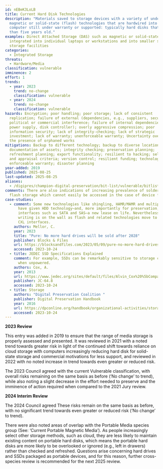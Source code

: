 ```yaml
---
id: nEBeK3LoLB
title: Current Hard Disk Technologies
description: "Materials saved to storage devices with a variety of underlying
  magnetic or solid-state (flash) technologies that are hardwired into a
  computer still under warranty or supported: typically hard disks that are less
  than five years old."
examples: Direct Attached Storage (DAS) such as magnetic or solid-state drives
  integrated into individual laptops or workstations and into smaller scale
  storage facilities
categories:
  - Integrated Storage
threats:
  - Hardware/Media
classification: vulnerable
imminence: 2
effort: 1
trends:
  - year: 2023
    trend: no-change
    classification: vulnerable
  - year: 2024
    trend: no-change
    classification: vulnerable
hazards: Encryption; poor handling; poor storage; lack of consistent
  replication; failure of external (dependencies, e.g., suppliers, security);
  political or commercial interference; failure of internal dependencies (e.g.,
  power supply, disk controller); overly aggressive compression; poor
  information security; lack of integrity-checking; lack of strategic
  investment; lack of warranty; unenforceable warranty; Uncertainty over IPR or
  the presence of orphaned works
mitigations: Backup to different technology; backup to diverse locations;
  documentation of assets; integrity checking; preservation planning;
  refreshment planning; export functionality; resilient to hacking; selection
  and appraisal criteria; version control; resilient funding; technology watch;
  enforceable warranty; disaster planning
year-added: 2019
published: 2025-08-25
last-updated: 2025-08-25
aliases:
  - /digipres/champion-digital-preservation/bit-list/vulnerable/bitlist-current-hard-disk-technologies
comments: There are also indications of increasing prevalence of soldered-in
  flash storage which cannot easily be accessed in the case of device failure.
case-studies:
  - comment: Some new technologies like shingling, HAMR/MAMR and multiple actuators
      have given HDD technology–and, more importantly for preservation,
      interfaces such as SATA and SAS–a new lease on life. Nevertheless, the
      writing is on the wall as flash and related technologies move to NVME and
      CXL interfaces.
    authors: Mellor, C.
    year: 2023
    title: "Pure: No more hard drives will be sold after 2028"
    publisher: Blocks & Files
    url: https://blocksandfiles.com/2023/05/09/pure-no-more-hard-drives-2028/
    accessed: 2023-10-24
  - title: JEDEC SSD Specifications Explained
    comment: For example, SSDs can be remarkably sensitive to storage conditions
      when unpowered.
    authors: Cox, A.
    year: 2013
    url: https://www.jedec.org/sites/default/files/Alvin_Cox%20%5bCompatibility%20Mode%5d_0.pdf
    publisher: JC-64.8
    accessed: 2023-10-24
  - title: Storage
    authors: "Digital Preservation Coalition "
    publisher: Digital Preservation Handbook
    year: 2016
    url: https://dpconline.org/handbook/organizational-activities/storage
    accessed: 2023-10-24
---
```

**2023 Review**

This entry was added in 2019 to ensure that the range of media storage is properly assessed and presented. It was reviewed in 2021 with a noted trend towards greater risk in light of the continued shift towards reliance on cloud storage with computers increasingly reducing hard disk for solid-state storage and commercial motivations for less support, and reviewed in 2022 with no noted increase in trend towards even greater or reduced risk.

The 2023 Council agreed with the current Vulnerable classification, with overall risks remaining on the same basis as before (‘No change’ to trend), while also noting a slight decrease in the effort needed to preserve and the imminence of action required when compared to the 2021 Jury review.

**2024 Interim Review**

The 2024 Council agreed These risks remain on the same basis as before, with no significant trend towards even greater or reduced risk (‘No change’ to trend).

There were also noted areas of overlap with the Portable Media species group (See: ‘Current Portable Magnetic Media’). As people increasingly select other storage methods, such as cloud, they are less likely to maintain existing content on portable hard disks, which means the portable hard disks are more likely to be overlooked or ignored (e.g., left in drawers) rather than checked and refreshed. Questions arise concerning hard drives and SSDs packaged as portable devices, and for this reason, further cross-species review is recommended for the next 2025 review.

